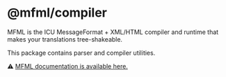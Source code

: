 # @mfml/compiler

MFML is the ICU MessageFormat + XML/HTML compiler and runtime that makes your translations tree-shakeable.

This package contains parser and compiler utilities.

⚠️ [MFML documentation is available here.](https://github.com/smikhalevski/mfml)
